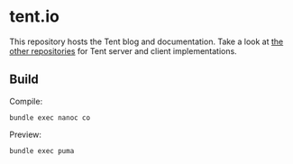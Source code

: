 # tent.io

This repository hosts the Tent blog and documentation. Take a look at [the other repositories](https://github.com/tent) for Tent server and client implementations.

## Build

Compile:

    bundle exec nanoc co

Preview:

    bundle exec puma
